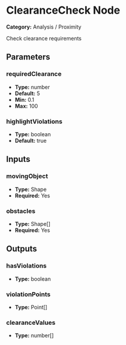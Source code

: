 
# ClearanceCheck Node

**Category:** Analysis / Proximity

Check clearance requirements

## Parameters


### requiredClearance
- **Type:** number
- **Default:** 5
- **Min:** 0.1
- **Max:** 100



### highlightViolations
- **Type:** boolean
- **Default:** true





## Inputs


### movingObject
- **Type:** Shape
- **Required:** Yes



### obstacles
- **Type:** Shape[]
- **Required:** Yes



## Outputs


### hasViolations
- **Type:** boolean



### violationPoints
- **Type:** Point[]



### clearanceValues
- **Type:** number[]





